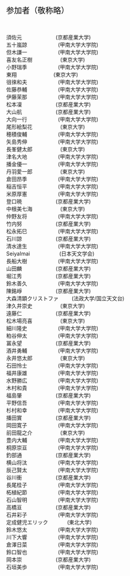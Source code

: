 <span style="font-size: 150%; color: black;">参加者（敬称略）</span>

<br>
<br>
須佐元&nbsp;&nbsp;&nbsp;&nbsp;&nbsp;&nbsp;&nbsp;&nbsp;&nbsp;&nbsp;&nbsp;&nbsp;&nbsp;&nbsp;&nbsp;&nbsp;&nbsp;&nbsp;&nbsp;&nbsp;&nbsp;&nbsp; (京都産業大学)<br>
五十嵐諒&nbsp;&nbsp;&nbsp;&nbsp;&nbsp;&nbsp;&nbsp;&nbsp;&nbsp;&nbsp;&nbsp;&nbsp;&nbsp;&nbsp;&nbsp;&nbsp;&nbsp;&nbsp;&nbsp;&nbsp; (甲南大学大学院)<br>
但木謙一&nbsp;&nbsp;&nbsp;&nbsp;&nbsp;&nbsp;&nbsp;&nbsp;&nbsp;&nbsp;&nbsp;&nbsp;&nbsp;&nbsp;&nbsp;&nbsp;&nbsp;&nbsp;&nbsp;&nbsp; (甲南大学大学院)<br>
喜友名正樹&nbsp;&nbsp;&nbsp;&nbsp;&nbsp;&nbsp;&nbsp;&nbsp;&nbsp;&nbsp;&nbsp;&nbsp;&nbsp;&nbsp;&nbsp;&nbsp;&nbsp;&nbsp; (東京大学)<br>
小野瑞季&nbsp;&nbsp;&nbsp;&nbsp;&nbsp;&nbsp;&nbsp;&nbsp;&nbsp;&nbsp;&nbsp;&nbsp;&nbsp;&nbsp;&nbsp;&nbsp;&nbsp;&nbsp;&nbsp;&nbsp; (甲南大学大学院)<br>
東翔&nbsp;&nbsp;&nbsp;&nbsp;&nbsp;&nbsp;&nbsp;&nbsp;&nbsp;&nbsp;&nbsp;&nbsp;&nbsp;&nbsp;&nbsp;&nbsp;&nbsp;&nbsp;&nbsp;&nbsp;&nbsp;&nbsp;&nbsp;&nbsp; (東京大学)<br>
徂徠和夫&nbsp;&nbsp;&nbsp;&nbsp;&nbsp;&nbsp;&nbsp;&nbsp;&nbsp;&nbsp;&nbsp;&nbsp;&nbsp;&nbsp;&nbsp;&nbsp;&nbsp;&nbsp;&nbsp;&nbsp; (甲南大学大学院)<br>
佐藤恭輔&nbsp;&nbsp;&nbsp;&nbsp;&nbsp;&nbsp;&nbsp;&nbsp;&nbsp;&nbsp;&nbsp;&nbsp;&nbsp;&nbsp;&nbsp;&nbsp;&nbsp;&nbsp;&nbsp;&nbsp; (甲南大学大学院)<br>
伊藤茉那&nbsp;&nbsp;&nbsp;&nbsp;&nbsp;&nbsp;&nbsp;&nbsp;&nbsp;&nbsp;&nbsp;&nbsp;&nbsp;&nbsp;&nbsp;&nbsp;&nbsp;&nbsp;&nbsp;&nbsp; (甲南大学大学院)<br>
松本凜&nbsp;&nbsp;&nbsp;&nbsp;&nbsp;&nbsp;&nbsp;&nbsp;&nbsp;&nbsp;&nbsp;&nbsp;&nbsp;&nbsp;&nbsp;&nbsp;&nbsp;&nbsp;&nbsp;&nbsp;&nbsp;&nbsp; (京都産業大学)<br>
大山航&nbsp;&nbsp;&nbsp;&nbsp;&nbsp;&nbsp;&nbsp;&nbsp;&nbsp;&nbsp;&nbsp;&nbsp;&nbsp;&nbsp;&nbsp;&nbsp;&nbsp;&nbsp;&nbsp;&nbsp;&nbsp;&nbsp; (京都産業大学)<br>
大向一行&nbsp;&nbsp;&nbsp;&nbsp;&nbsp;&nbsp;&nbsp;&nbsp;&nbsp;&nbsp;&nbsp;&nbsp;&nbsp;&nbsp;&nbsp;&nbsp;&nbsp;&nbsp;&nbsp;&nbsp; (甲南大学大学院)<br>
尾形絵梨花&nbsp;&nbsp;&nbsp;&nbsp;&nbsp;&nbsp;&nbsp;&nbsp;&nbsp;&nbsp;&nbsp;&nbsp;&nbsp;&nbsp;&nbsp;&nbsp;&nbsp;&nbsp; (東京大学)<br>
穂積俊輔&nbsp;&nbsp;&nbsp;&nbsp;&nbsp;&nbsp;&nbsp;&nbsp;&nbsp;&nbsp;&nbsp;&nbsp;&nbsp;&nbsp;&nbsp;&nbsp;&nbsp;&nbsp;&nbsp;&nbsp; (甲南大学大学院)<br>
矢島秀伸&nbsp;&nbsp;&nbsp;&nbsp;&nbsp;&nbsp;&nbsp;&nbsp;&nbsp;&nbsp;&nbsp;&nbsp;&nbsp;&nbsp;&nbsp;&nbsp;&nbsp;&nbsp;&nbsp;&nbsp; (甲南大学大学院)<br>
長峯健太郎&nbsp;&nbsp;&nbsp;&nbsp;&nbsp;&nbsp;&nbsp;&nbsp;&nbsp;&nbsp;&nbsp;&nbsp;&nbsp;&nbsp;&nbsp;&nbsp;&nbsp;&nbsp; (東京大学)<br>
津名大地&nbsp;&nbsp;&nbsp;&nbsp;&nbsp;&nbsp;&nbsp;&nbsp;&nbsp;&nbsp;&nbsp;&nbsp;&nbsp;&nbsp;&nbsp;&nbsp;&nbsp;&nbsp;&nbsp;&nbsp; (甲南大学大学院)<br>
播金優一&nbsp;&nbsp;&nbsp;&nbsp;&nbsp;&nbsp;&nbsp;&nbsp;&nbsp;&nbsp;&nbsp;&nbsp;&nbsp;&nbsp;&nbsp;&nbsp;&nbsp;&nbsp;&nbsp;&nbsp; (甲南大学大学院)<br>
丹羽愛一郎&nbsp;&nbsp;&nbsp;&nbsp;&nbsp;&nbsp;&nbsp;&nbsp;&nbsp;&nbsp;&nbsp;&nbsp;&nbsp;&nbsp;&nbsp;&nbsp;&nbsp;&nbsp; (東京大学)<br>
倉田昂季&nbsp;&nbsp;&nbsp;&nbsp;&nbsp;&nbsp;&nbsp;&nbsp;&nbsp;&nbsp;&nbsp;&nbsp;&nbsp;&nbsp;&nbsp;&nbsp;&nbsp;&nbsp;&nbsp;&nbsp; (甲南大学大学院)<br>
稲吉恒平&nbsp;&nbsp;&nbsp;&nbsp;&nbsp;&nbsp;&nbsp;&nbsp;&nbsp;&nbsp;&nbsp;&nbsp;&nbsp;&nbsp;&nbsp;&nbsp;&nbsp;&nbsp;&nbsp;&nbsp; (甲南大学大学院)<br>
米原厚憲&nbsp;&nbsp;&nbsp;&nbsp;&nbsp;&nbsp;&nbsp;&nbsp;&nbsp;&nbsp;&nbsp;&nbsp;&nbsp;&nbsp;&nbsp;&nbsp;&nbsp;&nbsp;&nbsp;&nbsp; (甲南大学大学院)<br>
登口暁&nbsp;&nbsp;&nbsp;&nbsp;&nbsp;&nbsp;&nbsp;&nbsp;&nbsp;&nbsp;&nbsp;&nbsp;&nbsp;&nbsp;&nbsp;&nbsp;&nbsp;&nbsp;&nbsp;&nbsp;&nbsp;&nbsp; (京都産業大学)<br>
中根美七海&nbsp;&nbsp;&nbsp;&nbsp;&nbsp;&nbsp;&nbsp;&nbsp;&nbsp;&nbsp;&nbsp;&nbsp;&nbsp;&nbsp;&nbsp;&nbsp;&nbsp;&nbsp; (東京大学)<br>
仲野友将&nbsp;&nbsp;&nbsp;&nbsp;&nbsp;&nbsp;&nbsp;&nbsp;&nbsp;&nbsp;&nbsp;&nbsp;&nbsp;&nbsp;&nbsp;&nbsp;&nbsp;&nbsp;&nbsp;&nbsp; (甲南大学大学院)<br>
竹内努&nbsp;&nbsp;&nbsp;&nbsp;&nbsp;&nbsp;&nbsp;&nbsp;&nbsp;&nbsp;&nbsp;&nbsp;&nbsp;&nbsp;&nbsp;&nbsp;&nbsp;&nbsp;&nbsp;&nbsp;&nbsp;&nbsp; (京都産業大学)<br>
松永拓巳&nbsp;&nbsp;&nbsp;&nbsp;&nbsp;&nbsp;&nbsp;&nbsp;&nbsp;&nbsp;&nbsp;&nbsp;&nbsp;&nbsp;&nbsp;&nbsp;&nbsp;&nbsp;&nbsp;&nbsp; (甲南大学大学院)<br>
石川諒&nbsp;&nbsp;&nbsp;&nbsp;&nbsp;&nbsp;&nbsp;&nbsp;&nbsp;&nbsp;&nbsp;&nbsp;&nbsp;&nbsp;&nbsp;&nbsp;&nbsp;&nbsp;&nbsp;&nbsp;&nbsp;&nbsp; (京都産業大学)<br>
清水達生&nbsp;&nbsp;&nbsp;&nbsp;&nbsp;&nbsp;&nbsp;&nbsp;&nbsp;&nbsp;&nbsp;&nbsp;&nbsp;&nbsp;&nbsp;&nbsp;&nbsp;&nbsp;&nbsp;&nbsp; (甲南大学大学院)<br>
SeiyaImai&nbsp;&nbsp;&nbsp;&nbsp;&nbsp;&nbsp;&nbsp;&nbsp;&nbsp;&nbsp;&nbsp;&nbsp;&nbsp;&nbsp;&nbsp;&nbsp;&nbsp;&nbsp;&nbsp; (日本天文学会)<br>
長船大樹&nbsp;&nbsp;&nbsp;&nbsp;&nbsp;&nbsp;&nbsp;&nbsp;&nbsp;&nbsp;&nbsp;&nbsp;&nbsp;&nbsp;&nbsp;&nbsp;&nbsp;&nbsp;&nbsp;&nbsp; (甲南大学大学院)<br>
山田麟&nbsp;&nbsp;&nbsp;&nbsp;&nbsp;&nbsp;&nbsp;&nbsp;&nbsp;&nbsp;&nbsp;&nbsp;&nbsp;&nbsp;&nbsp;&nbsp;&nbsp;&nbsp;&nbsp;&nbsp;&nbsp;&nbsp; (京都産業大学)<br>
堀江秀&nbsp;&nbsp;&nbsp;&nbsp;&nbsp;&nbsp;&nbsp;&nbsp;&nbsp;&nbsp;&nbsp;&nbsp;&nbsp;&nbsp;&nbsp;&nbsp;&nbsp;&nbsp;&nbsp;&nbsp;&nbsp;&nbsp; (京都産業大学)<br>
鈴木善久&nbsp;&nbsp;&nbsp;&nbsp;&nbsp;&nbsp;&nbsp;&nbsp;&nbsp;&nbsp;&nbsp;&nbsp;&nbsp;&nbsp;&nbsp;&nbsp;&nbsp;&nbsp;&nbsp;&nbsp; (甲南大学大学院)<br>
陳銘崢&nbsp;&nbsp;&nbsp;&nbsp;&nbsp;&nbsp;&nbsp;&nbsp;&nbsp;&nbsp;&nbsp;&nbsp;&nbsp;&nbsp;&nbsp;&nbsp;&nbsp;&nbsp;&nbsp;&nbsp;&nbsp;&nbsp; (京都産業大学)<br>
大森清顕クリストファ&nbsp;&nbsp;&nbsp;&nbsp;&nbsp;&nbsp;&nbsp;&nbsp; (法政大学/国立天文台)<br>
津久井崇史&nbsp;&nbsp;&nbsp;&nbsp;&nbsp;&nbsp;&nbsp;&nbsp;&nbsp;&nbsp;&nbsp;&nbsp;&nbsp;&nbsp;&nbsp;&nbsp;&nbsp;&nbsp; (東京大学)<br>
遠藤仁&nbsp;&nbsp;&nbsp;&nbsp;&nbsp;&nbsp;&nbsp;&nbsp;&nbsp;&nbsp;&nbsp;&nbsp;&nbsp;&nbsp;&nbsp;&nbsp;&nbsp;&nbsp;&nbsp;&nbsp;&nbsp;&nbsp; (京都産業大学)<br>
松木場亮喜&nbsp;&nbsp;&nbsp;&nbsp;&nbsp;&nbsp;&nbsp;&nbsp;&nbsp;&nbsp;&nbsp;&nbsp;&nbsp;&nbsp;&nbsp;&nbsp;&nbsp;&nbsp; (東京大学)<br>
細川隆史&nbsp;&nbsp;&nbsp;&nbsp;&nbsp;&nbsp;&nbsp;&nbsp;&nbsp;&nbsp;&nbsp;&nbsp;&nbsp;&nbsp;&nbsp;&nbsp;&nbsp;&nbsp;&nbsp;&nbsp; (甲南大学大学院)<br>
粕谷伸太&nbsp;&nbsp;&nbsp;&nbsp;&nbsp;&nbsp;&nbsp;&nbsp;&nbsp;&nbsp;&nbsp;&nbsp;&nbsp;&nbsp;&nbsp;&nbsp;&nbsp;&nbsp;&nbsp;&nbsp; (甲南大学大学院)<br>
冨永望&nbsp;&nbsp;&nbsp;&nbsp;&nbsp;&nbsp;&nbsp;&nbsp;&nbsp;&nbsp;&nbsp;&nbsp;&nbsp;&nbsp;&nbsp;&nbsp;&nbsp;&nbsp;&nbsp;&nbsp;&nbsp;&nbsp; (京都産業大学)<br>
酒井勇輔&nbsp;&nbsp;&nbsp;&nbsp;&nbsp;&nbsp;&nbsp;&nbsp;&nbsp;&nbsp;&nbsp;&nbsp;&nbsp;&nbsp;&nbsp;&nbsp;&nbsp;&nbsp;&nbsp;&nbsp; (甲南大学大学院)<br>
永井悠太郎&nbsp;&nbsp;&nbsp;&nbsp;&nbsp;&nbsp;&nbsp;&nbsp;&nbsp;&nbsp;&nbsp;&nbsp;&nbsp;&nbsp;&nbsp;&nbsp;&nbsp;&nbsp; (東京大学)<br>
石田怜士&nbsp;&nbsp;&nbsp;&nbsp;&nbsp;&nbsp;&nbsp;&nbsp;&nbsp;&nbsp;&nbsp;&nbsp;&nbsp;&nbsp;&nbsp;&nbsp;&nbsp;&nbsp;&nbsp;&nbsp; (甲南大学大学院)<br>
福井康雄&nbsp;&nbsp;&nbsp;&nbsp;&nbsp;&nbsp;&nbsp;&nbsp;&nbsp;&nbsp;&nbsp;&nbsp;&nbsp;&nbsp;&nbsp;&nbsp;&nbsp;&nbsp;&nbsp;&nbsp; (甲南大学大学院)<br>
水野勝広&nbsp;&nbsp;&nbsp;&nbsp;&nbsp;&nbsp;&nbsp;&nbsp;&nbsp;&nbsp;&nbsp;&nbsp;&nbsp;&nbsp;&nbsp;&nbsp;&nbsp;&nbsp;&nbsp;&nbsp; (甲南大学大学院)<br>
木村和貴&nbsp;&nbsp;&nbsp;&nbsp;&nbsp;&nbsp;&nbsp;&nbsp;&nbsp;&nbsp;&nbsp;&nbsp;&nbsp;&nbsp;&nbsp;&nbsp;&nbsp;&nbsp;&nbsp;&nbsp; (甲南大学大学院)<br>
福島肇&nbsp;&nbsp;&nbsp;&nbsp;&nbsp;&nbsp;&nbsp;&nbsp;&nbsp;&nbsp;&nbsp;&nbsp;&nbsp;&nbsp;&nbsp;&nbsp;&nbsp;&nbsp;&nbsp;&nbsp;&nbsp;&nbsp; (京都産業大学)<br>
平野信吾&nbsp;&nbsp;&nbsp;&nbsp;&nbsp;&nbsp;&nbsp;&nbsp;&nbsp;&nbsp;&nbsp;&nbsp;&nbsp;&nbsp;&nbsp;&nbsp;&nbsp;&nbsp;&nbsp;&nbsp; (甲南大学大学院)<br>
杉村和幸&nbsp;&nbsp;&nbsp;&nbsp;&nbsp;&nbsp;&nbsp;&nbsp;&nbsp;&nbsp;&nbsp;&nbsp;&nbsp;&nbsp;&nbsp;&nbsp;&nbsp;&nbsp;&nbsp;&nbsp; (甲南大学大学院)<br>
播田實&nbsp;&nbsp;&nbsp;&nbsp;&nbsp;&nbsp;&nbsp;&nbsp;&nbsp;&nbsp;&nbsp;&nbsp;&nbsp;&nbsp;&nbsp;&nbsp;&nbsp;&nbsp;&nbsp;&nbsp;&nbsp;&nbsp; (京都産業大学)<br>
岡田寛子&nbsp;&nbsp;&nbsp;&nbsp;&nbsp;&nbsp;&nbsp;&nbsp;&nbsp;&nbsp;&nbsp;&nbsp;&nbsp;&nbsp;&nbsp;&nbsp;&nbsp;&nbsp;&nbsp;&nbsp; (甲南大学大学院)<br>
前田龍之介&nbsp;&nbsp;&nbsp;&nbsp;&nbsp;&nbsp;&nbsp;&nbsp;&nbsp;&nbsp;&nbsp;&nbsp;&nbsp;&nbsp;&nbsp;&nbsp;&nbsp;&nbsp; (東京大学)<br>
豊内大輔&nbsp;&nbsp;&nbsp;&nbsp;&nbsp;&nbsp;&nbsp;&nbsp;&nbsp;&nbsp;&nbsp;&nbsp;&nbsp;&nbsp;&nbsp;&nbsp;&nbsp;&nbsp;&nbsp;&nbsp; (甲南大学大学院)<br>
桐原崇亘&nbsp;&nbsp;&nbsp;&nbsp;&nbsp;&nbsp;&nbsp;&nbsp;&nbsp;&nbsp;&nbsp;&nbsp;&nbsp;&nbsp;&nbsp;&nbsp;&nbsp;&nbsp;&nbsp;&nbsp; (甲南大学大学院)<br>
釣部通&nbsp;&nbsp;&nbsp;&nbsp;&nbsp;&nbsp;&nbsp;&nbsp;&nbsp;&nbsp;&nbsp;&nbsp;&nbsp;&nbsp;&nbsp;&nbsp;&nbsp;&nbsp;&nbsp;&nbsp;&nbsp;&nbsp; (京都産業大学)<br>
横山将汰&nbsp;&nbsp;&nbsp;&nbsp;&nbsp;&nbsp;&nbsp;&nbsp;&nbsp;&nbsp;&nbsp;&nbsp;&nbsp;&nbsp;&nbsp;&nbsp;&nbsp;&nbsp;&nbsp;&nbsp; (甲南大学大学院)<br>
辰己賢太&nbsp;&nbsp;&nbsp;&nbsp;&nbsp;&nbsp;&nbsp;&nbsp;&nbsp;&nbsp;&nbsp;&nbsp;&nbsp;&nbsp;&nbsp;&nbsp;&nbsp;&nbsp;&nbsp;&nbsp; (甲南大学大学院)<br>
谷川衝&nbsp;&nbsp;&nbsp;&nbsp;&nbsp;&nbsp;&nbsp;&nbsp;&nbsp;&nbsp;&nbsp;&nbsp;&nbsp;&nbsp;&nbsp;&nbsp;&nbsp;&nbsp;&nbsp;&nbsp;&nbsp;&nbsp; (京都産業大学)<br>
長尾桂子&nbsp;&nbsp;&nbsp;&nbsp;&nbsp;&nbsp;&nbsp;&nbsp;&nbsp;&nbsp;&nbsp;&nbsp;&nbsp;&nbsp;&nbsp;&nbsp;&nbsp;&nbsp;&nbsp;&nbsp; (甲南大学大学院)<br>
柘植紀節&nbsp;&nbsp;&nbsp;&nbsp;&nbsp;&nbsp;&nbsp;&nbsp;&nbsp;&nbsp;&nbsp;&nbsp;&nbsp;&nbsp;&nbsp;&nbsp;&nbsp;&nbsp;&nbsp;&nbsp; (甲南大学大学院)<br>
石山智明&nbsp;&nbsp;&nbsp;&nbsp;&nbsp;&nbsp;&nbsp;&nbsp;&nbsp;&nbsp;&nbsp;&nbsp;&nbsp;&nbsp;&nbsp;&nbsp;&nbsp;&nbsp;&nbsp;&nbsp; (甲南大学大学院)<br>
高橋亘&nbsp;&nbsp;&nbsp;&nbsp;&nbsp;&nbsp;&nbsp;&nbsp;&nbsp;&nbsp;&nbsp;&nbsp;&nbsp;&nbsp;&nbsp;&nbsp;&nbsp;&nbsp;&nbsp;&nbsp;&nbsp;&nbsp; (京都産業大学)<br>
石井彩子&nbsp;&nbsp;&nbsp;&nbsp;&nbsp;&nbsp;&nbsp;&nbsp;&nbsp;&nbsp;&nbsp;&nbsp;&nbsp;&nbsp;&nbsp;&nbsp;&nbsp;&nbsp;&nbsp;&nbsp; (甲南大学大学院)<br>
定成健児エリック&nbsp;&nbsp;&nbsp;&nbsp;&nbsp;&nbsp;&nbsp;&nbsp;&nbsp;&nbsp;&nbsp;&nbsp; (東北大学)<br>
鈴木悠太&nbsp;&nbsp;&nbsp;&nbsp;&nbsp;&nbsp;&nbsp;&nbsp;&nbsp;&nbsp;&nbsp;&nbsp;&nbsp;&nbsp;&nbsp;&nbsp;&nbsp;&nbsp;&nbsp;&nbsp; (甲南大学大学院)<br>
川下大響&nbsp;&nbsp;&nbsp;&nbsp;&nbsp;&nbsp;&nbsp;&nbsp;&nbsp;&nbsp;&nbsp;&nbsp;&nbsp;&nbsp;&nbsp;&nbsp;&nbsp;&nbsp;&nbsp;&nbsp; (甲南大学大学院)<br>
倉澤日菜&nbsp;&nbsp;&nbsp;&nbsp;&nbsp;&nbsp;&nbsp;&nbsp;&nbsp;&nbsp;&nbsp;&nbsp;&nbsp;&nbsp;&nbsp;&nbsp;&nbsp;&nbsp;&nbsp;&nbsp; (甲南大学大学院)<br>
鈴口智也&nbsp;&nbsp;&nbsp;&nbsp;&nbsp;&nbsp;&nbsp;&nbsp;&nbsp;&nbsp;&nbsp;&nbsp;&nbsp;&nbsp;&nbsp;&nbsp;&nbsp;&nbsp;&nbsp;&nbsp; (甲南大学大学院)<br>
岡本崇&nbsp;&nbsp;&nbsp;&nbsp;&nbsp;&nbsp;&nbsp;&nbsp;&nbsp;&nbsp;&nbsp;&nbsp;&nbsp;&nbsp;&nbsp;&nbsp;&nbsp;&nbsp;&nbsp;&nbsp;&nbsp;&nbsp; (京都産業大学)<br>
石垣美歩&nbsp;&nbsp;&nbsp;&nbsp;&nbsp;&nbsp;&nbsp;&nbsp;&nbsp;&nbsp;&nbsp;&nbsp;&nbsp;&nbsp;&nbsp;&nbsp;&nbsp;&nbsp;&nbsp;&nbsp; (甲南大学大学院)<br>
